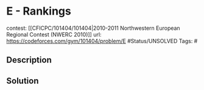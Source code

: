 # E - Rankings

contest: [[CFICPC/101404/101404|2010-2011 Northwestern European Regional Contest (NWERC 2010)]]
url: https://codeforces.com/gym/101404/problem/E
#Status/UNSOLVED
Tags: #

## Description

## Solution

